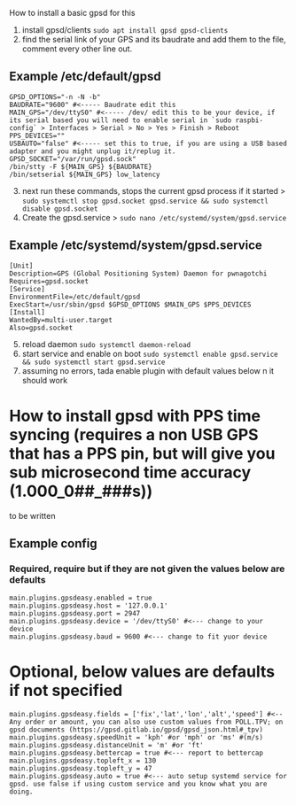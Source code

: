 How to install a basic gpsd for this
 
1. install gpsd/clients `sudo apt install gpsd gpsd-clients`
2. find the serial link of your GPS and its baudrate and add them to the file, comment every other line out.
 
## Example /etc/default/gpsd
```
GPSD_OPTIONS="-n -N -b"
BAUDRATE="9600" #<----- Baudrate edit this
MAIN_GPS="/dev/ttyS0" #<----- /dev/ edit this to be your device, if its serial based you will need to enable serial in `sudo raspbi-config` > Interfaces > Serial > No > Yes > Finish > Reboot
PPS_DEVICES=""
USBAUTO="false" #<----- set this to true, if you are using a USB based adapter and you might unplug it/replug it.
GPSD_SOCKET="/var/run/gpsd.sock"
/bin/stty -F ${MAIN_GPS} ${BAUDRATE}
/bin/setserial ${MAIN_GPS} low_latency
```
3. next run these commands, stops the current gpsd process if it started > `sudo systemctl stop gpsd.socket gpsd.service && sudo systemctl disable gpsd.socket` 
4. Create the gpsd.service > `sudo nano /etc/systemd/system/gpsd.service`
## Example /etc/systemd/system/gpsd.service
```
[Unit]
Description=GPS (Global Positioning System) Daemon for pwnagotchi
Requires=gpsd.socket
[Service]
EnvironmentFile=/etc/default/gpsd
ExecStart=/usr/sbin/gpsd $GPSD_OPTIONS $MAIN_GPS $PPS_DEVICES
[Install]
WantedBy=multi-user.target
Also=gpsd.socket
```
5. reload daemon `sudo systemctl daemon-reload`
6. start service and enable on boot `sudo systemctl enable gpsd.service && sudo systemctl start gpsd.service`
7. assuming no errors, tada enable plugin with default values below n it should work


# How to install gpsd with PPS time syncing (requires a non USB GPS that has a PPS pin, but will give you sub microsecond time accuracy (1.000_0##_###s))
to be written


## Example config
### Required, require but if they are not given the values below are defaults
```
main.plugins.gpsdeasy.enabled = true
main.plugins.gpsdeasy.host = '127.0.0.1'
main.plugins.gpsdeasy.port = 2947
main.plugins.gpsdeasy.device = '/dev/ttyS0' #<--- change to your device
main.plugins.gpsdeasy.baud = 9600 #<--- change to fit yuor device
```
# Optional, below values are defaults if not specified
```
main.plugins.gpsdeasy.fields = ['fix','lat','lon','alt','speed'] #<-- Any order or amount, you can also use custom values from POLL.TPV; on gpsd documents (https://gpsd.gitlab.io/gpsd/gpsd_json.html#_tpv)
main.plugins.gpsdeasy.speedUnit = 'kph' #or 'mph' or 'ms' #(m/s)
main.plugins.gpsdeasy.distanceUnit = 'm' #or 'ft'
main.plugins.gpsdeasy.bettercap = true #<--- report to bettercap
main.plugins.gpsdeasy.topleft_x = 130
main.plugins.gpsdeasy.topleft_y = 47
main.plugins.gpsdeasy.auto = true #<--- auto setup systemd service for gpsd. use false if using custom service and you know what you are doing.
```
